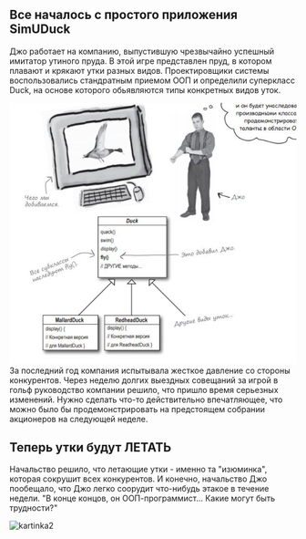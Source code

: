 ## Все началось с простого приложения SimUDuck

Джо работает на компанию, выпустившую чрезвычайно успешный имитатор утиного пруда. В этой игре представлен пруд, в котором плавают и крякают утки разных видов. Проектировщики системы воспользовались стандратным приемом ООП и определили суперкласс Duck, на основе которого обьявляются типы конкретных видов уток.


![kartinka1](https://github.com/Ruzajkin/ruzajkin7/blob/master/%D0%A1%D0%BD%D0%B8%D0%BC%D0%BE%D0%BA.JPG?raw=true)
За последний год компания испытывала жесткое давление со стороны конкурентов. Через неделю долгих выездных совещаний за игрой в гольф руководство компании решило, что пришло время серьезных изменений. Нужно сделать что-то действительно впечатляющее, что можно было бы продемонстрировать на предстоящем собрании акционеров на следующей неделе.


## Теперь утки будут ЛЕТАТЬ
Начальство решило, что летающие утки - именно та "изюминка", которая сокрушит всех конкурентов. И конечно, начальство Джо пообещало, что Джо легко соорудит что-нибудь этакое в течение недели. "В конце концов, он ООП-программист...
Какие могут быть трудности?"


![kartinka2]()

